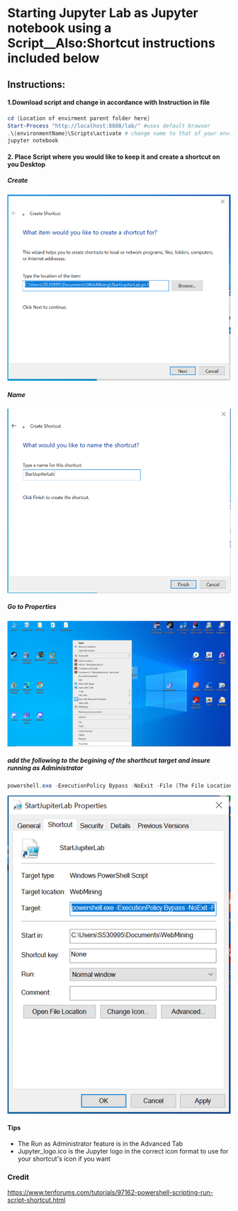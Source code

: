 # Starting Jupyter Lab as Jupyter notebook using a Script__Also:Shortcut instructions included below

## Instructions:

#### 1.Download script and change in accordance with Instruction in file

```Powershell
cd {Location of envirment parent folder here}
Start-Process "http://localhost:8888/lab/" #uses default browser
.\{environmentName}\Scripts\activate # change name to that of your environment
jupyter notebook
```

#### 2. Place Script where you would like to keep it and create a shortcut on you Desktop
##### Create
![](Short1.PNG)

##### Name
![](Short2.PNG)

##### Go to Properties
![](short3.png)

##### add the following to the begining of the shorthcut target and insure running as Administrator
```Powershell
powershell.exe -ExecutionPolicy Bypass -NoExit -File {The File Location of the script that should have already been there}
```
![](short4.PNG)

#### Tips
- The Run as Administrator feature is in the Advanced Tab
- Jupyter_logo.ico is the Jupyter logo in the correct icon format to use for your shortcut's icon if you want


### Credit

https://www.tenforums.com/tutorials/97162-powershell-scripting-run-script-shortcut.html
